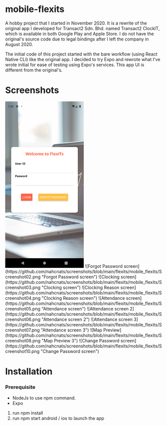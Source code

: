 # mobile-flexits

A hobby project that I started in November 2020. It is a rewrite of the original app I developed for Transact2 Sdn. Bhd. named Transact2 ClockIT, which is available in both Google Play and Apple Store. I do not have the original's source code due to legal bindings after I left the company in August 2020.

The initial code of this project started with the bare workflow (using React Native CLI) like the original app. I decided to try Expo and rewrote what I've wrote initial for ease of testing using Expo's services. This app UI is different from the original's.

# Screenshots

<img alt="Login screen" src="https://github.com/nahcnats/screenshots/blob/main/flexits/mobile_flexits/Screenshot01.png" width="50%" />
![Forgot Password screen](https://github.com/nahcnats/screenshots/blob/main/flexits/mobile_flexits/Screenshot02.png "Forgot Password screen")
![Clocking screen](https://github.com/nahcnats/screenshots/blob/main/flexits/mobile_flexits/Screenshot03.png "Clocking screen")
![Clocking Reason screen](https://github.com/nahcnats/screenshots/blob/main/flexits/mobile_flexits/Screenshot04.png "Clocking Reason screen")
![Attendance screen](https://github.com/nahcnats/screenshots/blob/main/flexits/mobile_flexits/Screenshot05.png "Attendance screen")
![Attendance screen 2](https://github.com/nahcnats/screenshots/blob/main/flexits/mobile_flexits/Screenshot06.png "Attendance screen 2")
![Attendance screen 3](https://github.com/nahcnats/screenshots/blob/main/flexits/mobile_flexits/Screenshot07.png "Attendance screen 3")
![Map Preview](https://github.com/nahcnats/screenshots/blob/main/flexits/mobile_flexits/Screenshot08.png "Map Preview 3")
![Change Password screen](https://github.com/nahcnats/screenshots/blob/main/flexits/mobile_flexits/Screenshot10.png "Change Password screen")

# Installation

### Prerequisite

-   NodeJs to use npm command.
-   Expo

1. run npm install
2. run npm start android / ios to launch the app
